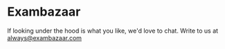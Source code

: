 # Exambazaar

If looking under the hood is what you like, we'd love to chat. Write to us at always@exambazaar.com